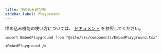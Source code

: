 ```yaml
---
title: 埋め込み遊び場
sidebar_label: Playground
---
```


埋め込み機能の使い方については、 [ドキュメント](intro) を参照してください。

```mdx-code-block
import EmbedPlayground from "@site/src/components/EmbedPlayground.tsx"

<EmbedPlayground />
```
